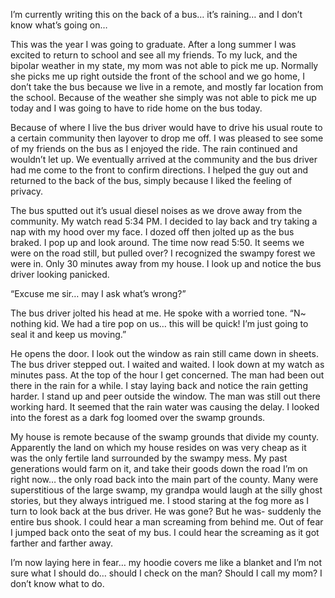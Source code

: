 I’m currently writing this on the back of a bus… it’s raining… and I don’t know what’s going on… 

This was the year I was going to graduate. After a long summer I was excited to return to school and see all my friends. To my luck, and the bipolar weather in my state, my mom was not able to pick me up. Normally she picks me up right outside the front of the school and we go home, I don’t take the bus because we live in a remote, and mostly far location from the school. Because of the weather she simply was not able to pick me up today and I was going to have to ride home on the bus today.

Because of where I live the bus driver would have to drive his usual route to a certain community then layover to drop me off. I was pleased to see some of my friends on the bus as I enjoyed the ride. The rain continued and wouldn’t let up. We eventually arrived at the community and the bus driver had me come to the front to confirm directions. I helped the guy out and returned to the back of the bus, simply because I liked the feeling of privacy.

The bus sputted out it’s usual diesel noises as we drove away from the community. My watch read 5:34 PM. I decided to lay back and try taking a nap with my hood over my face. I dozed off then jolted up as the bus braked. I pop up and look around. The time now read 5:50. It seems we were on the road still, but pulled over? I recognized the swampy forest we were in. Only 30 minutes away from my house. I look up and notice the bus driver looking panicked.

“Excuse me sir… may I ask what’s wrong?”

The bus driver jolted his head at me. He spoke with a worried tone. “N~ nothing kid. We had a tire pop on us… this will be quick! I’m just going to seal it and keep us moving.”

He opens the door. I look out the window as rain still came down in sheets. The bus driver stepped out. I waited and waited. I look down at my watch as minutes pass. At the top of the hour I get concerned. The man had been out there in the rain for a while. I stay laying back and notice the rain getting harder. I stand up and peer outside the window. The man was still out there working hard. It seemed that the rain water was causing the delay. I looked into the forest as a dark fog loomed over the swamp grounds. 

My house is remote because of the swamp grounds that divide my county. Apparently the land on which my house resides on was very cheap as it was the only fertile land surrounded by the swampy mess. My past generations would farm on it, and take their goods down the road I’m on right now… the only road back into the main part of the county. Many were superstitious of the large swamp, my grandpa would laugh at the silly ghost stories, but they always intrigued me. I stood staring at the fog more as I turn to look back at the bus driver. He was gone? But he was- suddenly the entire bus shook. I could hear a man screaming from behind me. Out of fear I jumped back onto the seat of my bus. I could hear the screaming as it got farther and farther away.

I’m now laying here in fear… my hoodie covers me like a blanket and I’m not sure what I should do… should I check on the man? Should I call my mom? I don’t know what to do.